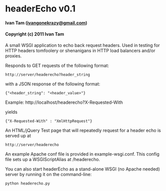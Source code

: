 # headerEcho v0.1
#### Ivan Tam (ivangonekrazy@gmail.com)
#### Copyright (c) 2011 Ivan Tam

A small WSGI application to echo back request headers.
Used in testing for HTTP headers tomfoolery or shenanigans
in HTTP load balancers and/or proxies.

Responds to GET requests of the following format:

    http://server/headerecho?header_string

with a JSON response of the following format:

    {"<header_string": "<header_value>"}

Example:
    http://localhost/headerecho?X-Requested-With

  yields

    {"X-Requested-With" : "XmlHttpRequest"}

An HTML/jQuery Test page that will repeatedly request
for a header echo is served up at

    http://server/headerecho

An example Apache conf file is provided in example-wsgi.conf. 
This config file sets up a WSGIScriptAlias at /headerecho. 

You can also start headerEcho as a stand-alone WSGI (no Apache needed) server
by running it on the command-line:

    python headerecho.py
